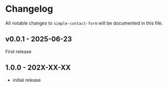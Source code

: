 # Changelog

All notable changes to `simple-contact-form` will be documented in this file.

## v0.0.1 - 2025-06-23

First release

## 1.0.0 - 202X-XX-XX

- initial release
